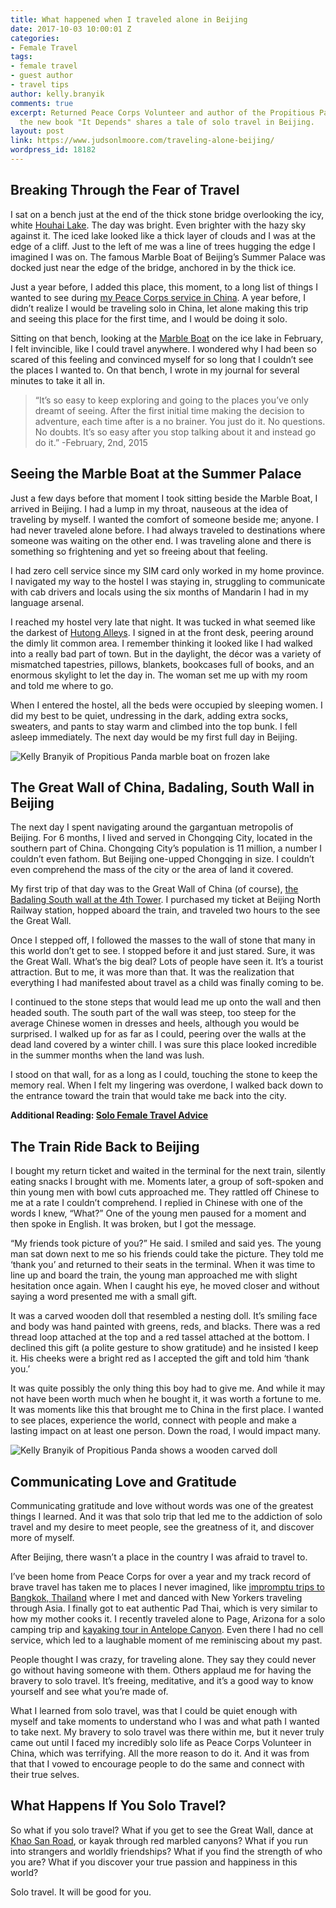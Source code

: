 ```yaml
---
title: What happened when I traveled alone in Beijing
date: 2017-10-03 10:00:01 Z
categories:
- Female Travel
tags:
- female travel
- guest author
- travel tips
author: kelly.branyik
comments: true
excerpt: Returned Peace Corps Volunteer and author of the Propitious Panda blog and
  the new book "It Depends" shares a tale of solo travel in Beijing.
layout: post
link: https://www.judsonlmoore.com/traveling-alone-beijing/
wordpress_id: 18182
---
```


## Breaking Through the Fear of Travel


I sat on a bench just at the end of the thick stone bridge overlooking the icy, white [Houhai Lake](https://en.wikipedia.org/wiki/Houhai). The day was bright. Even brighter with the hazy sky against it. The iced lake looked like a thick layer of clouds and I was at the edge of a cliff. Just to the left of me was a line of trees hugging the edge I imagined I was on. The famous Marble Boat of Beijing’s Summer Palace was docked just near the edge of the bridge, anchored in by the thick ice.

Just a year before, I added this place, this moment, to a long list of things I wanted to see during [my Peace Corps service in China](https://www.propitiouspanda.com/). A year before, I didn’t realize I would be traveling solo in China, let alone making this trip and seeing this place for the first time, and I would be doing it solo.

Sitting on that bench, looking at the [Marble Boat](https://www.travelchinaguide.com/attraction/beijing/summer/boat.htm) on the ice lake in February, I felt invincible, like I could travel anywhere. I wondered why I had been so scared of this feeling and convinced myself for so long that I couldn’t see the places I wanted to. On that bench, I wrote in my journal for several minutes to take it all in.


<blockquote>“It’s so easy to keep exploring and going to the places you’ve only dreamt of seeing. After the first initial time making the decision to adventure, each time after is a no brainer. You just do it. No questions. No doubts. It’s so easy after you stop talking about it and instead go do it.”
-February, 2nd, 2015</blockquote>




## Seeing the Marble Boat at the Summer Palace


Just a few days before that moment I took sitting beside the Marble Boat, I arrived in Beijing. I had a lump in my throat, nauseous at the idea of traveling by myself. I wanted the comfort of someone beside me; anyone. I had never traveled alone before. I had always traveled to destinations where someone was waiting on the other end. I was traveling alone and there is something so frightening and yet so freeing about that feeling.

I had zero cell service since my SIM card only worked in my home province. I navigated my way to the hostel I was staying in, struggling to communicate with cab drivers and locals using the six months of Mandarin I had in my language arsenal.

I reached my hostel very late that night. It was tucked in what seemed like the darkest of [Hutong Alleys](https://www.travelchinaguide.com/cityguides/beijing/hutong/). I signed in at the front desk, peering around the dimly lit common area. I remember thinking it looked like I had walked into a really bad part of town. But in the daylight, the décor was a variety of mismatched tapestries, pillows, blankets, bookcases full of books, and an enormous skylight to let the day in. The woman set me up with my room and told me where to go.

When I entered the hostel, all the beds were occupied by sleeping women. I did my best to be quiet, undressing in the dark, adding extra socks, sweaters, and pants to stay warm and climbed into the top bunk. I fell asleep immediately. The next day would be my first full day in Beijing.

![Kelly Branyik of Propitious Panda marble boat on frozen lake](https://www.judsonlmoore.com/wp-content/uploads/2017/10/kelly-branyik-propitious-panda-marble-boat.jpg)


## The Great Wall of China, Badaling, South Wall in Beijing


The next day I spent navigating around the gargantuan metropolis of Beijing. For 6 months, I lived and served in Chongqing City, located in the southern part of China. Chongqing City’s population is 11 million, a number I couldn’t even fathom. But Beijing one-upped Chongqing in size. I couldn’t even comprehend the mass of the city or the area of land it covered.

My first trip of that day was to the Great Wall of China (of course), [the Badaling South wall at the 4th Tower](https://www.chinahighlights.com/greatwall/section/badaling-greatwall.htm). I purchased my ticket at Beijing North Railway station, hopped aboard the train, and traveled two hours to the see the Great Wall.

Once I stepped off, I followed the masses to the wall of stone that many in this world don’t get to see. I stopped before it and just stared. Sure, it was the Great Wall. What’s the big deal? Lots of people have seen it. It’s a tourist attraction. But to me, it was more than that. It was the realization that everything I had manifested about travel as a child was finally coming to be.

I continued to the stone steps that would lead me up onto the wall and then headed south. The south part of the wall was steep, too steep for the average Chinese women in dresses and heels, although you would be surprised. I walked up for as far as I could, peering over the walls at the dead land covered by a winter chill. I was sure this place looked incredible in the summer months when the land was lush.

I stood on that wall, for as a long as I could, touching the stone to keep the memory real. When I felt my lingering was overdone, I walked back down to the entrance toward the train that would take me back into the city.


**Additional Reading: [Solo Female Travel Advice](https://www.judsonlmoore.com/female-travel/)**





## The Train Ride Back to Beijing


I bought my return ticket and waited in the terminal for the next train, silently eating snacks I brought with me. Moments later, a group of soft-spoken and thin young men with bowl cuts approached me. They rattled off Chinese to me at a rate I couldn’t comprehend. I replied in Chinese with one of the words I knew, “What?” One of the young men paused for a moment and then spoke in English. It was broken, but I got the message.

“My friends took picture of you?” He said. I smiled and said yes. The young man sat down next to me so his friends could take the picture. They told me ‘thank you’ and returned to their seats in the terminal. When it was time to line up and board the train, the young man approached me with slight hesitation once again. When I caught his eye, he moved closer and without saying a word presented me with a small gift.

It was a carved wooden doll that resembled a nesting doll. It’s smiling face and body was hand painted with greens, reds, and blacks. There was a red thread loop attached at the top and a red tassel attached at the bottom. I declined this gift (a polite gesture to show gratitude) and he insisted I keep it. His cheeks were a bright red as I accepted the gift and told him ‘thank you.’

It was quite possibly the only thing this boy had to give me. And while it may not have been worth much when he bought it, it was worth a fortune to me. It was moments like this that brought me to China in the first place. I wanted to see places, experience the world, connect with people and make a lasting impact on at least one person. Down the road, I would impact many.

![Kelly Branyik of Propitious Panda shows a wooden carved doll](https://www.judsonlmoore.com/wp-content/uploads/2017/10/kelly-branyik-propitious-panda-carved-doll.jpg)


## Communicating Love and Gratitude


Communicating gratitude and love without words was one of the greatest things I learned. And it was that solo trip that led me to the addiction of solo travel and my desire to meet people, see the greatness of it, and discover more of myself.

After Beijing, there wasn’t a place in the country I was afraid to travel to.

I’ve been home from Peace Corps for over a year and my track record of brave travel has taken me to places I never imagined, like [impromptu trips to Bangkok, Thailand](https://www.propitiouspanda.com/single-post/2016/09/06/Three-Days-in-Bangkok) where I met and danced with New Yorkers traveling through Asia. I finally got to eat authentic Pad Thai, which is very similar to how my mother cooks it. I recently traveled alone to Page, Arizona for a solo camping trip and [kayaking tour in Antelope Canyon](https://lakepowellpaddleboards.com/). Even there I had no cell service, which led to a laughable moment of me reminiscing about my past.

People thought I was crazy, for traveling alone. They say they could never go without having someone with them. Others applaud me for having the bravery to solo travel. It’s freeing, meditative, and it’s a good way to know yourself and see what you’re made of.

What I learned from solo travel, was that I could be quiet enough with myself and take moments to understand who I was and what path I wanted to take next. My bravery to solo travel was there within me, but it never truly came out until I faced my incredibly solo life as Peace Corps Volunteer in China, which was terrifying. All the more reason to do it. And it was from that that I vowed to encourage people to do the same and connect with their true selves.


## What Happens If You Solo Travel?


So what if you solo travel? What if you get to see the Great Wall, dance at [Khao San Road](https://www.tripadvisor.com/Attraction_Review-g293916-d546013-Reviews-Khao_San_Road-Bangkok.html), or kayak through red marbled canyons? What if you run into strangers and worldly friendships? What if you find the strength of who you are? What if you discover your true passion and happiness in this world?

Solo travel. It will be good for you.
